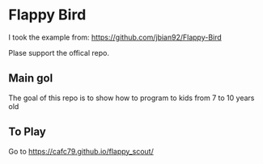 # Flappy Bird
I took the example from:
https://github.com/jbian92/Flappy-Bird

Plase support the offical repo.

## Main gol 

The goal of this repo is to show how to program to kids from 7 to 10 years old

## To Play

Go to https://cafc79.github.io/flappy_scout/
